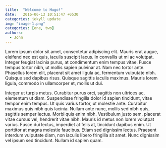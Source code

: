 ```yaml
---
title:  "Welcome to Hugo!"
date:   2016-06-13 10:51:47 +0530
categories: jekyll update
img: "image-1.png"
categories: [one, two]
authors:
  - John
---
```


Lorem ipsum dolor sit amet, consectetur adipiscing elit. Mauris erat augue, eleifend nec est quis, iaculis suscipit lacus. In convallis ut mi ac volutpat. Integer feugiat lacinia purus, at condimentum enim tempus vitae. Fusce tempus tortor nibh, ut mollis sapien pulvinar at. Nam nec tortor ante. Phasellus lorem elit, placerat sit amet ligula ac, fermentum vulputate nibh. Quisque sed dapibus risus. Quisque sagittis iaculis maximus. Mauris lorem ligula, commodo in ullamcorper et, mollis ut dui.

Integer ut turpis metus. Curabitur purus orci, sagittis non ultrices ac, elementum ut diam. Suspendisse fringilla dolor id sapien tincidunt, vitae tempor enim tempus. Ut quis varius tortor, ut molestie ante. Curabitur maximus quis nibh quis lacinia. Nullam ante nunc, mollis sed nibh quis, sagittis semper lectus. Morbi quis enim nibh. Vestibulum justo sem, placerat vitae cursus vel, hendrerit vitae nibh. Mauris id metus non lorem volutpat varius. Fusce dui lectus, imperdiet at felis at, tincidunt dapibus enim. Ut porttitor at magna molestie faucibus. Etiam sed dignissim lectus. Praesent interdum vulputate diam, non iaculis libero fringilla sit amet. Nunc dignissim vel ipsum sed tincidunt. Nullam id sapien quam.
